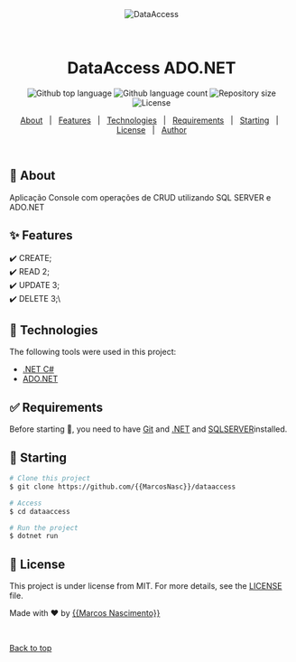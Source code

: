 <div align="center" id="top"> 
  <img src="./.github/app.gif" alt="DataAccess" />

&#xa0;

  <!-- <a href="https://dataaccess.netlify.app">Demo</a> -->
</div>

<h1 align="center">DataAccess ADO.NET</h1>

<p align="center">
  <img alt="Github top language" src="https://img.shields.io/github/languages/top/{{YOUR_GITHUB_USERNAME}}/dataaccess?color=56BEB8">

  <img alt="Github language count" src="https://img.shields.io/github/languages/count/{{YOUR_GITHUB_USERNAME}}/dataaccess?color=56BEB8">

  <img alt="Repository size" src="https://img.shields.io/github/repo-size/{{YOUR_GITHUB_USERNAME}}/dataaccess?color=56BEB8">

  <img alt="License" src="https://img.shields.io/github/license/{{YOUR_GITHUB_USERNAME}}/dataaccess?color=56BEB8">

  <!-- <img alt="Github issues" src="https://img.shields.io/github/issues/{{YOUR_GITHUB_USERNAME}}/dataaccess?color=56BEB8" /> -->

  <!-- <img alt="Github forks" src="https://img.shields.io/github/forks/{{YOUR_GITHUB_USERNAME}}/dataaccess?color=56BEB8" /> -->

  <!-- <img alt="Github stars" src="https://img.shields.io/github/stars/{{YOUR_GITHUB_USERNAME}}/dataaccess?color=56BEB8" /> -->
</p>

<!-- Status -->

<!-- <h4 align="center">
	🚧  DataAccess 🚀 Under construction...  🚧
</h4>

<hr> -->

<p align="center">
  <a href="#dart-about">About</a> &#xa0; | &#xa0; 
  <a href="#sparkles-features">Features</a> &#xa0; | &#xa0;
  <a href="#rocket-technologies">Technologies</a> &#xa0; | &#xa0;
  <a href="#white_check_mark-requirements">Requirements</a> &#xa0; | &#xa0;
  <a href="#checkered_flag-starting">Starting</a> &#xa0; | &#xa0;
  <a href="#memo-license">License</a> &#xa0; | &#xa0;
  <a href="https://github.com/{{YOUR_GITHUB_USERNAME}}" target="_blank">Author</a>
</p>

<br>

## :dart: About

Aplicação Console com operações de CRUD utilizando SQL SERVER e ADO.NET

## :sparkles: Features

:heavy_check_mark: CREATE;\
:heavy_check_mark: READ 2;\
:heavy_check_mark: UPDATE 3;\
:heavy_check_mark: DELETE 3;\

## :rocket: Technologies

The following tools were used in this project:

- [.NET C#](https://docs.microsoft.com/pt-br/dotnet/)
- [ADO.NET](https://docs.microsoft.com/pt-br/dotnet/framework/data/adonet/)

## :white_check_mark: Requirements

Before starting :checkered_flag:, you need to have [Git](https://git-scm.com) and [.NET](https://dotnet.microsoft.com/en-us/download) and [SQLSERVER](https://www.microsoft.com/pt-br/sql-server/sql-server-downloads?SilentAuth=1&wa=wsignin1.0)installed.

## :checkered_flag: Starting

```bash
# Clone this project
$ git clone https://github.com/{{MarcosNasc}}/dataaccess

# Access
$ cd dataaccess

# Run the project
$ dotnet run

```

## :memo: License

This project is under license from MIT. For more details, see the [LICENSE](LICENSE.md) file.

Made with :heart: by <a href="https://github.com/{{MarcosNasc}}" target="_blank">{{Marcos Nascimento}}</a>

&#xa0;

<a href="#top">Back to top</a>
